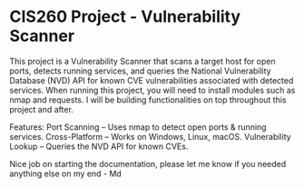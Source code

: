 # CIS260 Project - Vulnerability Scanner
This project is a Vulnerability Scanner that scans a target host for open ports, detects running services, and queries the National Vulnerability Database (NVD) API for known CVE vulnerabilities associated with detected services.
When running this project, you will need to install modules such as nmap and requests.
I will be building functionalities on top throughout this project and after.

Features:
Port Scanning – Uses nmap to detect open ports & running services.
Cross-Platform – Works on Windows, Linux, macOS.
Vulnerability Lookup – Queries the NVD API for known CVEs.


Nice job on starting the documentation, please let me know if you needed anything else on my end - Md 

